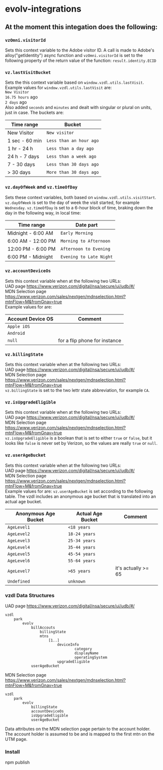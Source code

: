 # evolv-integrations
## At the moment this integation does the following:

### `vzOmni.visitorId`
Sets this context variable to the Adobe visitor ID. A call is made to Adobe's alloy("getIdentity") async function and `vzOmni.visitorId` is set to the following property of the return value of the function: `result.identity.ECID`

### `vz.lastVisitBucket`
Sets the this context variable based on `window.vzdl.utils.lastVisit`. Example values for `window.vzdl.utils.lastVisit` are:  
`New Visitor`  
`16.75 hours` ago  
`2 days` ago  
Also added `seconds` and `minutes` and dealt with singular or plural on units, just in case. The buckets are:

| Time range | Bucket |
|-|-|
| New Visitor | `New visitor` |
| 1 sec - 60 min | `Less than an hour ago` |
| 1 hr - 24 h | `Less than a day ago` |
| 24 h - 7 days | `Less than a week ago` |
| 7 - 30 days | `Less than 30 days ago` |
| > 30 days | `More than 30 days ago` |

### `vz.dayOfWeek` and `vz.timeOfDay`
Sets these context variables, both based on `window.vzdl.utils.visitStart`. `vz.dayOfWeek` is set to the day of week the visit started, for example `Wednesday`. `vz.timeOfDay` is set to a 6-hour block of time, braking down the day in the following way, in local time:  

| Time range | Date part |
| ---------- | --------- |
| Midnight - 6:00 AM | `Early Morning` |
| 6:00 AM - 12:00 PM | `Morning to Afternoon` |
| 12:00 PM - 6:00 PM | `Afternoon to Evening` |
| 6:00 PM - Midnight | `Evening to Late Night` |

### `vz.accountDeviceOs`
Sets this context variable when at the following two URLs:  
UAD page https://www.verizon.com/digital/nsa/secure/ui/udb/#/  
MDN Selection page https://www.verizon.com/sales/nextgen/mdnselection.html?mtnFlow=M&fromGnav=true  
Example values for are: 

| Account Device OS | Comment |
| ---------- | --- |
| `Apple iOS` |
| `Android` |
| `null` | for a flip phone for instance |

### `vz.billingState`
Sets this context variable when at the following two URLs:  
UAD page https://www.verizon.com/digital/nsa/secure/ui/udb/#/  
MDN Selection page https://www.verizon.com/sales/nextgen/mdnselection.html?mtnFlow=M&fromGnav=true  
`vz.billingState` is set to the two lettr state abbreviation, for example `CA`.

### `vz.isUpgradeEligible`
Sets this context variable when at the following two URLs:  
UAD page https://www.verizon.com/digital/nsa/secure/ui/udb/#/  
MDN Selection page https://www.verizon.com/sales/nextgen/mdnselection.html?mtnFlow=M&fromGnav=true  
`vz.isUpgradeEligible` is a boolean that is set to either `true` or `false`, but it looks like `false` is never set by Verizon, so the values are really `true` or `null`.

### `vz.userAgeBucket`
Sets this context variable when at the following two URLs:  
UAD page https://www.verizon.com/digital/nsa/secure/ui/udb/#/  
MDN Selection page https://www.verizon.com/sales/nextgen/mdnselection.html?mtnFlow=M&fromGnav=true  
Example values for are: 
`vz.userAgeBucket` is set according to the following table. The vzdl includes an anonymous age bucket that is translated into an actual age bucket.

| Anonymous Age Bucket | Actual Age Bucket | Comment |
| -------------------- | ----------------- | ------- |
| `AgeLevel1` | `<18 years` |
| `AgeLevel2` | `18-24 years` |
| `AgeLevel3` | `25-34 years` |
| `AgeLevel4` | `35-44 years` |
| `AgeLevel5` | `45-54 years` |
| `AgeLevel6` | `55-64 years` |
| `AgeLevel7` | `>65 years` | it's actually >= 65 |
| `Undefined` | `unknown` |

### vzdl Data Structures
UAD page https://www.verizon.com/digital/nsa/secure/ui/udb/#/  

```
vzdl
    park
        evolv
            billAccouts
                billingState
                mtns
                    [1..]
                        deviceInfo
                                category
                                displayName
                                operatingSystem
                        upgradeEligible
            userAgeBucket
```                 

MDN Selection page https://www.verizon.com/sales/nextgen/mdnselection.html?mtnFlow=M&fromGnav=true  

```
vzdl
    park
        evolv
            billingState
            accountDeviceOs
            isUpgradeEligible
            userAgeBucket
```

Data attributes on the MDN selection page pertain to the account holder. The account holder is assumed to be and is mapped to the first mtn on the UTM page.

### Install
npm publish